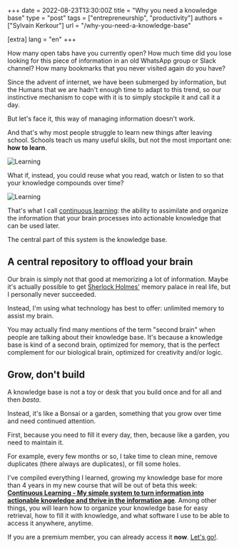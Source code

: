 +++
date = 2022-08-23T13:30:00Z
title = "Why you need a knowledge base"
type = "post"
tags = ["entrepreneurship", "productivity"]
authors = ["Sylvain Kerkour"]
url = "/why-you-need-a-knowledge-base"

[extra]
lang = "en"
+++

How many open tabs have you currently open? How much time did you lose looking for this piece of information in an old WhatsApp group or Slack channel? How many bookmarks that you never visited again do you have?

Since the advent of internet, we have been submerged by information, but the Humans that we are hadn't enough time to adapt to this trend, so our instinctive mechanism to cope with it is to simply stockpile it and call it a day.

But let's face it, this way of managing information doesn't work.

And that's why most people struggle to learn new things after leaving school. Schools teach us many useful skills, but not the most important one: **how to learn**.

![Learning](https://kerkour.com/continuous-learning/assets/knowledge_over_time.svg)

What if, instead, you could reuse what you read, watch or listen to so that your knowledge compounds over time?

![Learning](https://kerkour.com/continuous-learning/assets/continuous_knowledge_over_time.svg)

That's what I call [continuous learning](https://kerkour.com/continuous-learning): the ability to assimilate and organize the information that your brain processes into actionable knowledge that can be used later.

The central part of this system is the knowledge base.


## A central repository to offload your brain

Our brain is simply not that good at memorizing a lot of information. Maybe it's actually possible to get [Sherlock Holmes'](https://en.wikipedia.org/wiki/Sherlock_Holmes) memory palace in real life, but I personally never succeeded.

Instead, I'm using what technology has best to offer: unlimited memory to assist my brain.

You may actually find many mentions of the term "second brain" when people are talking about their knowledge base. It's because a knowledge base is kind of a second brain, optimized for memory, that is the perfect complement for our biological brain, optimized for creativity and/or logic.


## Grow, don't build

A knowledge base is not a toy or desk that you build once and for all and then *basta*.

Instead, it's like a Bonsai or a garden, something that you grow over time and need continued attention.

First, because you need to fill it every day, then, because like a garden, you need to maintain it.

For example, every few months or so, I take time to clean mine, remove duplicates (there always are duplicates), or fill some holes.

I've compiled everything I learned, growing my knowledge base for more than 4 years in my new course that will be out of beta this week: **[Continuous Learning - My simple system to turn information into actionable knowledge and thrive in the information age](https://kerkour.com/continuous-learning)**. Among other things, you will learn how to organize your knowledge base for easy retrieval, how to fill it with knowledge, and what software I use to be able to access it anywhere, anytime.

If you are a premium member, you can already access it **now**. [Let's go!](https://kerkour.com/continuous-learning/introduction).
